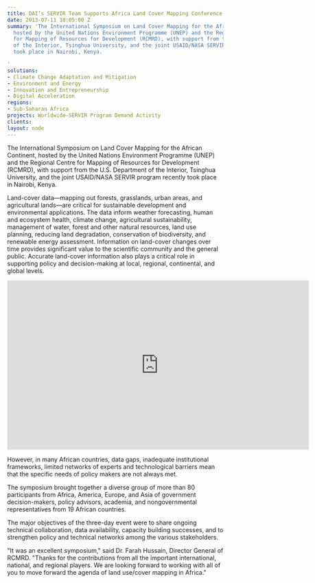 ```yaml
---
title: DAI’s SERVIR Team Supports Africa Land Cover Mapping Conference
date: 2013-07-11 18:05:00 Z
summary: 'The International Symposium on Land Cover Mapping for the African Continent,
  hosted by the United Nations Environment Programme (UNEP) and the Regional Centre
  for Mapping of Resources for Development (RCMRD), with support from the U.S. Department
  of the Interior, Tsinghua University, and the joint USAID/NASA SERVIR program recently
  took place in Nairobi, Kenya.

'
solutions:
- Climate Change Adaptation and Mitigation
- Environment and Energy
- Innovation and Entrepreneurship
- Digital Acceleration
regions:
- Sub-Saharan Africa
projects: Worldwide—SERVIR Program Demand Activity
clients: 
layout: node
---
```


The International Symposium on Land Cover Mapping for the African Continent, hosted by the United Nations Environment Programme (UNEP) and the Regional Centre for Mapping of Resources for Development (RCMRD), with support from the U.S. Department of the Interior, Tsinghua University, and the joint USAID/NASA SERVIR program recently took place in Nairobi, Kenya. 

Land-cover data—mapping out forests, grasslands, urban areas, and agricultural lands—are critical for sustainable development and environmental applications. The data inform weather forecasting, human and ecosystem health, climate change, agricultural sustainability, management of water, forest and other natural resources, land use planning, reducing land degradation, conservation of biodiversity, and renewable energy assessment. Information on land-cover changes over time provides significant value to the scientific community and the general public. Accurate land-cover information also plays a critical role in supporting policy and decision-making at local, regional, continental, and global levels.

<iframe src="https://www.flickr.com/photos/daiglobal/9262087933/in/set-72157634592969463/player/" width="703" height="394" frameborder="0" allowfullscreen="" webkitallowfullscreen="" mozallowfullscreen="" oallowfullscreen="" msallowfullscreen=""></iframe>

However, in many African countries, data gaps, inadequate institutional frameworks, limited networks of experts and technological barriers mean that the specific needs of policy makers are not always met.

The symposium brought together a diverse group of more than 80 participants from Africa, America, Europe, and Asia of government decision-makers, policy advisors, academia, and nongovernmental representatives from 19 African countries.   

The major objectives of the three-day event were to share ongoing technical collaboration, data availability, capacity building successes, and to strengthen policy and technical networks among the various stakeholders.

"It was an excellent symposium," said Dr. Farah Hussain, Director General of RCMRD. "Thanks for the contributions from all the important international, national, and regional players. We are looking forward to working with all of you to move forward the agenda of land use/cover mapping in Africa."

[1]: /our-work/projects/worldwide-servir-program-demand-activity
